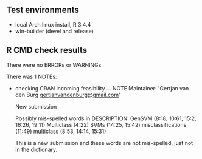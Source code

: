 ## Test environments
* local Arch linux install, R 3.4.4
* win-builder (devel and release)

## R CMD check results
There were no ERRORs or WARNINGs.

There was 1 NOTEs:

* checking CRAN incoming feasibility ... NOTE
  Maintainer: 'Gertjan van den Burg <gertjanvandenburg@gmail.com>'

  New submission

  Possibly mis-spelled words in DESCRIPTION:
    GenSVM (8:18, 10:61, 15:2, 16:26, 19:11)
    Multiclass (4:22)
    SVMs (14:25, 15:42)
    misclassifications (11:49)
    multiclass (8:53, 14:14, 15:31)


  This is a new submission and these words are not mis-spelled, just not in 
  the dictionary.
